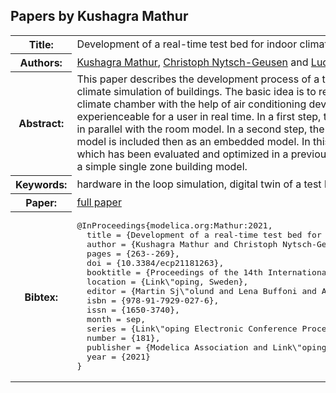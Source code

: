## Papers by Kushagra Mathur
<table><tr><th>Title:</th>
<td>Development of a real-time test bed for indoor climate simulation in a VR environment using a digital twin</td>
</tr>
<tr><th>Authors:</th>
<td>
<a href="/proceedings/authors/KushagraMathur">Kushagra Mathur</a>, <a href="/proceedings/authors/ChristophNytsch-Geusen">Christoph Nytsch-Geusen</a> and <a href="/proceedings/authors/LucasWestermann">Lucas Westermann</a></td>
</tr>
<tr><th>Abstract:</th>
<td>This paper describes the development process of a test bed for an interactive VR (virtual reality) environment for indoor climate simulation of buildings. The basic idea is to reproduce the simulated indoor climate of a thermal room model in a climate chamber with the help of air conditioning devices and thus to make the indoor climate directly physically experienceable for a user in real time. In a first step, the real test bed is mapped with the help of a digital twin and simulated in parallel with the room model. In a second step, the digital twin is replaced by the real test bed and the Modelica room model is included then as an embedded model. In this way, the real test bed can be operated with the control algorithm which has been evaluated and optimized in a previous step. The described approach is demonstrated in a case study using a simple single zone building model.</td></tr>
<tr><th>Keywords:</th>
<td>hardware in the loop simulation, digital twin of a test bed, interactive virtual reality environment</td></tr>
<tr><th>Paper:</th>
<td><a href="https://doi.org/10.3384/ecp21181263">full paper</a></td>
</tr>
<tr><th>Bibtex:</th>
<td><pre>
@InProceedings{modelica.org:Mathur:2021,
  title = {Development of a real-time test bed for indoor climate simulation in a VR environment using a digital twin},
  author = {Kushagra Mathur and Christoph Nytsch-Geusen and Lucas Westermann},
  pages = {263--269},
  doi = {10.3384/ecp21181263},
  booktitle = {Proceedings of the 14th International Modelica Conference},
  location = {Link\&quot;oping, Sweden},
  editor = {Martin Sj\&quot;olund and Lena Buffoni and Adrian Pop and Lennart Ochel},
  isbn = {978-91-7929-027-6},
  issn = {1650-3740},
  month = sep,
  series = {Link\&quot;oping Electronic Conference Proceedings},
  number = {181},
  publisher = {Modelica Association and Link\&quot;oping University Electronic Press},
  year = {2021}
}
</pre></td></tr>
</table><br>
